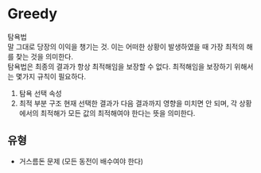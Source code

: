 # Greedy
탐욕법<br/>
말 그대로 당장의 이익을 챙기는 것. 이는 어떠한 상황이 발생하였을 때 가장 최적의 해를 찾는 것을 의미한다.<br/>
탐욕법은 최종의 결과가 항상 최적해임을 보장할 수 없다. 최적해임을 보장하기 위해서는 몇가지 규칙이 필요하다.
1. 탐욕 선택 속성
2. 최적 부분 구조
현재 선택한 결과가 다음 결과까지 영향을 미치면 안 되며, 각 상황에서의 최적해가 모든 값의 최적해여야 한다는 뜻을 의미한다.
## 유형
- 거스름돈 문제 (모든 동전이 배수여야 한다) 
